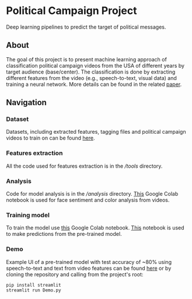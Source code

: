 # Political Campaign Project
Deep learning pipelines to predict the target of political messages.
## About
The goal of this project is to present machine learning approach of classification political campaign videos from the USA of different years by target audience (base/center). The classification is done by extracting different features from the video (e.g., speech-to-text, visual data) and training a neural network. More details can be found in the related [paper](https://drive.google.com/drive/folders/1-7rkd_SozNGLrNHXnEZ0iTKqO9ztKhiU).
## Navigation
### Dataset
Datasets, including extracted features, tagging files and political campaign videos to train on can be found [here](https://drive.google.com/drive/folders/1-7rkd_SozNGLrNHXnEZ0iTKqO9ztKhiU?usp=sharing).
### Features extraction
All the code used for features extraction is in the */tools* directory.
### Analysis
Code for model analysis is in the */analysis* directory. [This](https://colab.research.google.com/drive/19RLpj0W5k1WzRj0UOJO9J-vq_F-kbAkU?usp=sharing) Google Colab notebook is used for face sentiment and color analysis from videos.
### Training model
To train the model use [this](https://colab.research.google.com/drive/1ceVEWRAkIQJsOGuMxmG2qvPY3huZf8gc?usp=sharing) Google Colab notebook. [This](https://colab.research.google.com/drive/1MH19zWCCqQFTKidT5qq6pIPbmsdyuAIp?usp=sharing) notebook is used to make predictions from the pre-trained model.
### Demo
Example UI of a pre-trained model with test accuracy of ~80% using speech-to-text and text from video features can be found [here](https://huggingface.co/spaces/Vanofuture/political_campaign) or by cloning the repository and calling from the project's root:
```
pip install streamlit
streamlit run Demo.py
```
